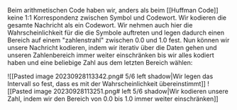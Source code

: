 Beim arithmetischen Code haben wir, anders als beim [[Huffman Code]] keine 1:1 Korrespondenz zwischen Symbol und Codewort. Wir kodieren die gesamte Nachricht als ein Codewort.
Wir nehmen auch hier die Wahrscheinlichkeit für die die Symbole auftreten und legen dadurch einen Bereich auf einem "zahlenstrahl" zwischen 0.0 und 1.0 fest. Nun können wir unsere Nachricht kodieren, indem wir iterativ über die Daten gehen und unseren Zahlenbereich immer weiter einschränken bis wir alles kodiert haben und eine beliebige Zahl aus dem letzten Bereich wählen:

![[Pasted image 20230928113342.png# 5/6 left shadow|Wir legen das Intervall so fest, dass es mit der Wahrscheinlichkeit übereinstimmt]]
![[Pasted image 20230928113251.png# left 5/6 shadow|Wir kodieren unsere Zahl, indem wir den Bereich von 0.0 bis 1.0 immer weiter einschränken]]